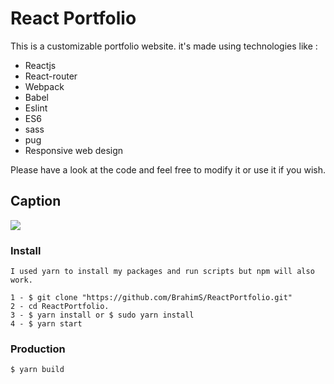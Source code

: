 # React Portfolio
This is a customizable portfolio website. it's made using technologies like :
* Reactjs
* React-router
* Webpack
* Babel
* Eslint
* ES6
* sass
* pug
* Responsive web design

 Please have a look at the code and feel free to modify it or use it if you wish.

## Caption
![](https://file-tqignlgexl.now.sh/)

### Install
```
I used yarn to install my packages and run scripts but npm will also work.

1 - $ git clone "https://github.com/BrahimS/ReactPortfolio.git"
2 - cd ReactPortfolio.
3 - $ yarn install or $ sudo yarn install
4 - $ yarn start

```
### Production

```
$ yarn build
